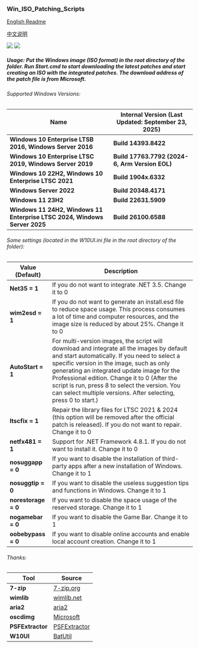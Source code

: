 ### Win_ISO_Patching_Scripts

[English Readme](https://github.com/adavak/Win_ISO_Patching_Scripts/blob/master/README.md)

[中文说明](https://github.com/adavak/Win_ISO_Patching_Scripts/blob/master/README_cn.md)

<a href="https://github.com/adavak/Win_ISO_Patching_Scripts/releases/latest"><img src="https://img.shields.io/github/v/release/adavak/Win_ISO_Patching_Scripts"></a>
<a href="https://github.com/adavak/Win_ISO_Patching_Scripts/releases/latest"><img src="https://img.shields.io/github/release-date-pre/adavak/Win_ISO_Patching_Scripts"></a>

##### Usage: Put the Windows image (ISO format) in the root directory of the folder. Run Start.cmd to start downloading the latest patches and start creating an ISO with the integrated patches. The download address of the patch file is from Microsoft.


###### Supported Windows Versions:

|Name|Internal Version (Last Updated: September 23, 2025)|
|---|---|
|**Windows 10 Enterprise LTSB 2016, Windows Server 2016**|**Build 14393.8422**|
|**Windows 10 Enterprise LTSC 2019, Windows Server 2019**|**Build 17763.7792 (2024-6, Arm Version EOL)**|
|**Windows 10 22H2, Windows 10 Enterprise LTSC 2021**|**Build 1904x.6332**|
|**Windows Server 2022**|**Build 20348.4171**|
|**Windows 11 23H2**|**Build 22631.5909**|
|**Windows 11 24H2, Windows 11 Enterprise LTSC 2024, Windows Server 2025**|**Build 26100.6588**|

###### Some settings (located in the W10UI.ini file in the root directory of the folder):
|Value (Default)|Description|
|---|---|
|**Net35 = 1**|If you do not want to integrate .NET 3.5. Change it to 0|
|**wim2esd = 1**|If you do not want to generate an install.esd file to reduce space usage. This process consumes a lot of time and computer resources, and the image size is reduced by about 25%. Change it to 0|
|**AutoStart = 1**|For multi-version images, the script will download and integrate all the images by default and start automatically. If you need to select a specific version in the image, such as only generating an integrated update image for the Professional edition. Change it to 0 (After the script is run, press 8 to select the version. You can select multiple versions. After selecting, press 0 to start.)|
|**ltscfix = 1**|Repair the library files for LTSC 2021 & 2024 (this option will be removed after the official patch is released). If you do not want to repair. Change it to 0|
|**netfx481 = 1**|Support for .NET Framework 4.8.1. If you do not want to install it. Change it to 0|
|**nosuggapp = 0**|If you want to disable the installation of third-party apps after a new installation of Windows. Change it to 1|
|**nosuggtip = 0**|If you want to disable the useless suggestion tips and functions in Windows. Change it to 1|
|**norestorage = 0**|If you want to disable the space usage of the reserved storage. Change it to 1|
|**nogamebar = 0**|If you want to disable the Game Bar. Change it to 1|
|**oobebypass = 0**|If you want to disable online accounts and enable local account creation. Change it to 1|

###### Thanks:
|Tool|Source|
|---|---|
|**7-zip**|[7-zip.org](https://www.7-zip.org)|
|**wimlib**|[wimlib.net](https://wimlib.net)|
|**aria2**|[aria2](https://github.com/aria2/aria2)|
|**oscdimg**|[Microsoft](https://learn.microsoft.com/en-us/windows-hardware/manufacture/desktop/oscdimg-command-line-options)|
|**PSFExtractor**|[PSFExtractor](https://github.com/Secant1006/PSFExtractor)|
|**W10UI**|[BatUtil](https://github.com/abbodi1406/BatUtil)|
